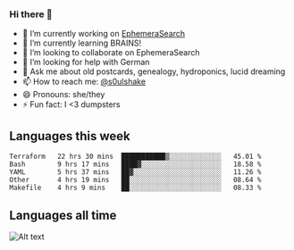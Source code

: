 ### Hi there 👋

<!--
**soulshake/soulshake** is a ✨ _special_ ✨ repository because its `README.md` (this file) appears on your GitHub profile.

Here are some ideas to get you started:

- 🔭 I’m currently working on ...
- 🌱 I’m currently learning ...
- 👯 I’m looking to collaborate on ...
- 🤔 I’m looking for help with ...
- 💬 Ask me about ...
- 📫 How to reach me: ...
- 😄 Pronouns: ...
- ⚡ Fun fact: ...
-->


- 🔭 I’m currently working on [EphemeraSearch](https://www.ephemerasearch.com/)
- 🌱 I’m currently learning BRAINS!
- 👯 I’m looking to collaborate on EphemeraSearch
- 🤔 I’m looking for help with German
- 💬 Ask me about old postcards, genealogy, hydroponics, lucid dreaming
- 📫 How to reach me: [@s0ulshake](https://twitter.com/soulshake)
- 😄 Pronouns: she/they
- ⚡ Fun fact: I <3 dumpsters

## Languages this week

<!--START_SECTION:waka-->
```text
Terraform   22 hrs 30 mins  ███████████▒░░░░░░░░░░░░░   45.01 % 
Bash        9 hrs 17 mins   ████▓░░░░░░░░░░░░░░░░░░░░   18.58 % 
YAML        5 hrs 37 mins   ██▓░░░░░░░░░░░░░░░░░░░░░░   11.26 % 
Other       4 hrs 19 mins   ██░░░░░░░░░░░░░░░░░░░░░░░   08.64 % 
Makefile    4 hrs 9 mins    ██░░░░░░░░░░░░░░░░░░░░░░░   08.33 % 
```
<!--END_SECTION:waka-->

## Languages all time
![Alt text](https://wakatime.com/share/@aj/6aa10b67-a5e9-4fb1-acaf-8692f4385172.svg)
